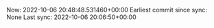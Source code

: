 Now: 2022-10-06 20:48:48.531460+00:00 Earliest commit since sync: None Last sync: 2022-10-06 20:06:50+00:00
